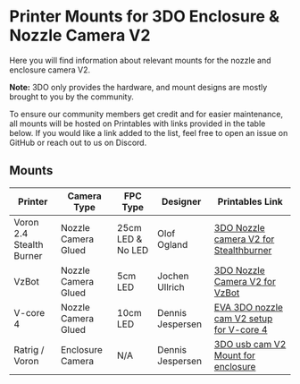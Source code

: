 # Printer Mounts for 3DO Enclosure & Nozzle Camera V2

Here you will find information about relevant mounts for the nozzle and enclosure camera V2. 

**Note:** 3DO only provides the hardware, and mount designs are mostly brought to you by the community. 

To ensure our community members get credit and for easier maintenance, all mounts will be hosted on Printables with links provided in the table below. If you would like a link added to the list, feel free to open an issue on GitHub or reach out to us on Discord.

## Mounts

| Printer                  | Camera Type         | FPC Type           | Designer     | Printables Link                                                                                  |
|--------------------------|---------------------|--------------------|--------------|--------------------------------------------------------------------------------------------------|
| Voron 2.4 Stealth Burner | Nozzle Camera Glued | 25cm LED & No LED  | Olof Ogland  | [3DO Nozzle camera V2 for Stealthburner](https://www.printables.com/model/911230-3do-nozzle-camera-for-stealthburner) |
| VzBot | Nozzle Camera Glued | 5cm LED | Jochen Ullrich | [3DO Nozzle Camera V2 for VzBot](https://www.printables.com/model/915664-3do-nozzle-camera-v2-for-vzbot) |
| V-core 4 | Nozzle Camera Glued | 10cm LED | Dennis Jespersen| [EVA 3DO nozzle cam V2 setup for V-core 4](https://www.printables.com/model/922752-eva-3do-nozzle-cam-setup-v2-for-v-core-4) |
| Ratrig / Voron | Enclosure Camera | N/A | Dennis Jespersen| [3DO usb cam V2 Mount for enclosure](https://www.printables.com/model/917664-3do-usb-cam-v2-mount-for-enclosure) |